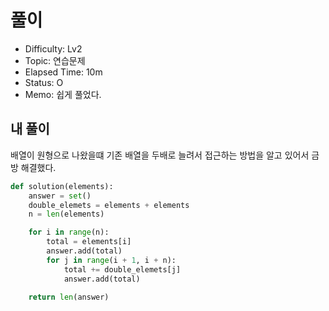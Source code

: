 # 풀이
- Difficulty:  Lv2
- Topic:  연습문제
- Elapsed Time:  10m
- Status:  O 
- Memo: 쉽게 풀었다. 

## 내 풀이
배열이 원형으로 나왔을떄 기존 배열을 두배로 늘려서 접근하는 방법을 알고 있어서 금방 해결했다.
```py
def solution(elements):
    answer = set()
    double_elemets = elements + elements
    n = len(elements)

    for i in range(n):
        total = elements[i]
        answer.add(total)
        for j in range(i + 1, i + n):
            total += double_elemets[j]
            answer.add(total)

    return len(answer)
```
